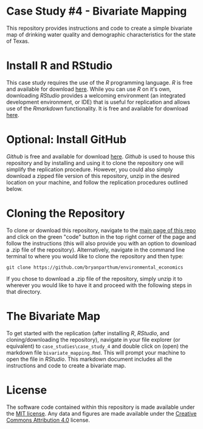 # Case Study #4 - Bivariate Mapping
This repository provides instructions and code to create a simple bivariate map of drinking water quality and demographic characteristics for the state of Texas. 

# Install R and RStudio
This case study requires the use of the *R* programming language. *R* is free and available for download [here](https://www.r-project.org/). While you can use *R* on it's own, downloading *RStudio* provides a welcoming environment (an integrated development environment, or IDE) that is useful for replication and allows use of the *Rmarkdown* functionality. It is free and available for download [here](https://www.rstudio.com/products/rstudio/).

# Optional: Install GitHub
*Github* is free and available for download [here](https://desktop.github.com/). *Github* is used to house this repository and by installing and using it to clone the repository one will simplify the replication procedure. However, you could also simply download a zipped file version of this repository, unzip in the desired location on your machine, and follow the replication procedures outlined below.

# Cloning the Repository
To clone or download this repository, navigate to the [main page of this repo](https://github.com/bryanparthum/environmental_economics) and click on the green "code" button in the top right corner of the page and follow the instructions (this will also provide you with an option to download a .zip file of the repository). Alternatively, navigate in the command line terminal to where you would like to clone the repository and then type: 

```
git clone https://github.com/bryanparthum/environmental_economics
```

If you chose to download a .zip file of the repository, simply unzip it to wherever you would like to have it and proceed with the following steps in that directory.

# The Bivariate Map
To get started with the replication (after installing *R*, *RStudio*, and cloning/downloading the repository), navigate in your file explorer (or equivalent) to `case_studies\case_study_4` and double click on (open) the markdown file `bivariate_mapping.Rmd`. This will prompt your machine to open the file in *RStudio*. This markdown document includes all the instructions and code to create a bivariate map. 

# License
The software code contained within this repository is made available under the [MIT license](http://opensource.org/licenses/mit-license.php). Any data and figures are made available under the [Creative Commons Attribution 4.0](https://creativecommons.org/licenses/by/4.0/) license.
